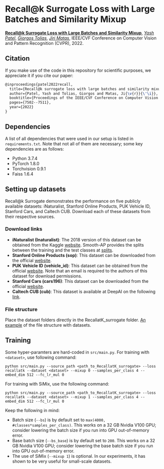 # Recall@k Surrogate Loss with Large Batches and Similarity Mixup
[**Recall@k Surrogate Loss with Large Batches and Similarity Mixup**](https://arxiv.org/abs/2108.11179),
[*Yash Patel*](https://yash0307.github.io/),
[*Giorgos Tolias*](https://cmp.felk.cvut.cz/~toliageo/),
[*Jiri Matas*](https://cmp.felk.cvut.cz/~matas/),
IEEE/CVF Conference on Computer Vision and Pattern Recognition (CVPR), 2022.


## Citation

If you make use of the code in this repository for scientific purposes, we appreciate it if you cite our paper:
```latex
@inproceedings{patel2022recall,
  title={Recall@k surrogate loss with large batches and similarity mixup},
  author={Patel, Yash and Tolias, Giorgos and Matas, Ji{\v{r}}{\'\i}},
  booktitle={Proceedings of the IEEE/CVF Conference on Computer Vision and Pattern Recognition},
  pages={7502--7511},
  year={2022}
}
```
## Dependencies
A list of all dependencies that were used in our setup is listed in `requirements.txt`. Note that not all of them are necessary; some key dependencies are as follows:
- Python 3.7.4
- PyTorch 1.8.0
- Torchvision 0.9.1
- Faiss 1.6.4

## Setting up datasets
Recall@k Surrogate demonstrates the performance on five publicly available datasets: iNaturalist, Stanford Online Products, PUK Vehicle ID, Stanford Cars, and Caltech CUB. Download each of these datasets from their respective sources.

### Download links
- **iNaturalist (Inaturalist)**: The 2018 version of this dataset can be obtained from the Kaggle [website](https://www.kaggle.com/c/inaturalist-2018/data). Smooth-AP provides the splits between the training and the test classes at [splits](https://drive.google.com/file/d/1sXfkBTFDrRU3__-NUs1qBP3sf_0uMB98/view?usp=sharing).
- **Stanford Online Products (sop)**: This dataset can be downloaded from the official [website](https://cvgl.stanford.edu/projects/lifted_struct/).
- **PUK Vehicle ID (vehicle_id)**: This dataset can be obtained from the official [website](https://pkuml.org/resources/pku-vehicleid.html). Note that an email is required to the authors of this dataset for download permissions.
- **Stanford Cars (cars196)**: This dataset can be downloaded from the official [website](http://ai.stanford.edu/~jkrause/cars/car_dataset.html).
- **Caltech CUB (cub)**: This dataset is available at DeepAI on the following [link](https://deepai.org/dataset/cub-200-2011).

### File structure
Place the dataset folders directly in the RecallatK_surrogate folder. [An example](https://github.com/yash0307/RecallatK_surrogate/blob/main/file_structure.txt) of the file structure with datasets.

## Training
Some hyper-paramters are hard-coded in `src/main.py`. For training with `<dataset>`, use following command:

`python src/main.py --source_path <path_to_RecallatK_surrogate> --loss recallatk --dataset <dataset> --mixup 0 --samples_per_class 4 --embed_dim 512 --fc_lr_mul 0`

For training with SiMix, use the following command:

`python src/main.py --source_path <path_to_RecallatK_surrogate> --loss recallatk --dataset <dataset> --mixup 1 --samples_per_class 4 --embed_dim 512 --fc_lr_mul 0`

Keep the following in mind:
- Batch size (`--bs`) is by default set to `max(4000, #classes*samples_per_class)`. This works on a 32 GB Nvidia V100 GPU; consider lowering the batch size if you run into GPU out-of-memory error.
- Base batch size (`--bs_base`) is by default set to `200`. This works on a 32 GB Nvidia V100 GPU; consider lowering the base batch size if you run into GPU out-of-memory error.
- The use of SiMix (`--mixup 1`) is optional. In our experiments, it has shown to be very useful for small-scale datasets.

